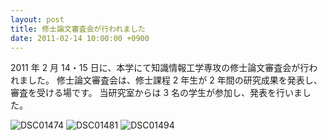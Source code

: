 ```yaml
---
layout: post
title: 修士論文審査会が行われました
date: 2011-02-14 10:00:00 +0900
---
```


2011 年 2 月 14・15 日に、本学にて知識情報工学専攻の修士論文審査会が行われました。
修士論文審査会は、修士課程 2 年生が 2 年間の研究成果を発表し、審査を受ける場です。
当研究室からは 3 名の学生が参加し、発表を行いました。

![DSC01474]({{site.baseurl}}/img/2011-02-14-master-thesis-1.jpg)
![DSC01481]({{site.baseurl}}/img/2011-02-14-master-thesis-2.jpg)
![DSC01494]({{site.baseurl}}/img/2011-02-14-master-thesis-3.jpg)